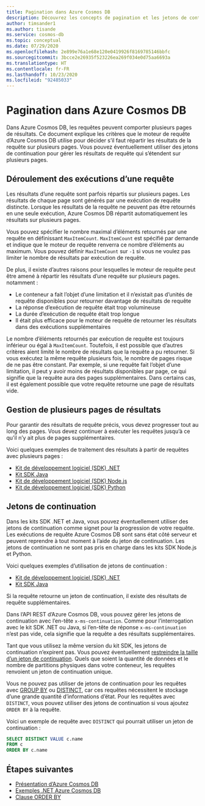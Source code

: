 ```yaml
---
title: Pagination dans Azure Cosmos DB
description: Découvrez les concepts de pagination et les jetons de continuation
author: timsander1
ms.author: tisande
ms.service: cosmos-db
ms.topic: conceptual
ms.date: 07/29/2020
ms.openlocfilehash: 2e899e76a1e68e120e0419926f8169785146bbfc
ms.sourcegitcommit: 3bcce2e26935f523226ea269f034e0d75aa6693a
ms.translationtype: HT
ms.contentlocale: fr-FR
ms.lasthandoff: 10/23/2020
ms.locfileid: "92485033"
---
```

# <a name="pagination-in-azure-cosmos-db"></a>Pagination dans Azure Cosmos DB

Dans Azure Cosmos DB, les requêtes peuvent comporter plusieurs pages de résultats. Ce document explique les critères que le moteur de requête d’Azure Cosmos DB utilise pour décider s’il faut répartir les résultats de la requête sur plusieurs pages. Vous pouvez éventuellement utiliser des jetons de continuation pour gérer les résultats de requête qui s’étendent sur plusieurs pages.

## <a name="understanding-query-executions"></a>Déroulement des exécutions d’une requête

Les résultats d’une requête sont parfois répartis sur plusieurs pages. Les résultats de chaque page sont générés par une exécution de requête distincte. Lorsque les résultats de la requête ne peuvent pas être retournés en une seule exécution, Azure Cosmos DB répartit automatiquement les résultats sur plusieurs pages.

Vous pouvez spécifier le nombre maximal d’éléments retournés par une requête en définissant `MaxItemCount`. `MaxItemCount` est spécifié par demande et indique que le moteur de requête renverra ce nombre d’éléments au maximum. Vous pouvez définir `MaxItemCount` sur `-1` si vous ne voulez pas limiter le nombre de résultats par exécution de requête.

De plus, il existe d’autres raisons pour lesquelles le moteur de requête peut être amené à répartir les résultats d’une requête sur plusieurs pages. notamment :

- Le conteneur a fait l’objet d’une limitation et il n’existait pas d’unités de requête disponibles pour retourner davantage de résultats de requête
- La réponse d’exécution de requête était trop volumineuse
- La durée d’exécution de requête était trop longue
- Il était plus efficace pour le moteur de requête de retourner les résultats dans des exécutions supplémentaires

Le nombre d’éléments retournés par exécution de requête est toujours inférieur ou égal à `MaxItemCount`. Toutefois, il est possible que d’autres critères aient limité le nombre de résultats que la requête a pu retourner. Si vous exécutez la même requête plusieurs fois, le nombre de pages risque de ne pas être constant. Par exemple, si une requête fait l’objet d’une limitation, il peut y avoir moins de résultats disponibles par page, ce qui signifie que la requête aura des pages supplémentaires. Dans certains cas, il est également possible que votre requête retourne une page de résultats vide.

## <a name="handling-multiple-pages-of-results"></a>Gestion de plusieurs pages de résultats

Pour garantir des résultats de requête précis, vous devez progresser tout au long des pages. Vous devez continuer à exécuter les requêtes jusqu’à ce qu’il n’y ait plus de pages supplémentaires.

Voici quelques exemples de traitement des résultats à partir de requêtes avec plusieurs pages :

- [Kit de développement logiciel (SDK) .NET](https://github.com/Azure/azure-cosmos-dotnet-v3/blob/master/Microsoft.Azure.Cosmos.Samples/Usage/Queries/Program.cs#L280)
- [Kit SDK Java](https://github.com/Azure-Samples/azure-cosmos-java-sql-api-samples/blob/master/src/main/java/com/azure/cosmos/examples/documentcrud/sync/DocumentCRUDQuickstart.java#L162-L176)
- [Kit de développement logiciel (SDK) Node.js](https://github.com/Azure/azure-sdk-for-js/blob/83fcc44a23ad771128d6e0f49043656b3d1df990/sdk/cosmosdb/cosmos/samples/IndexManagement.ts#L128-L140)
- [Kit de développement logiciel (SDK) Python](https://github.com/Azure/azure-sdk-for-python/blob/master/sdk/cosmos/azure-cosmos/samples/examples.py#L89)

## <a name="continuation-tokens"></a>Jetons de continuation

Dans les kits SDK .NET et Java, vous pouvez éventuellement utiliser des jetons de continuation comme signet pour la progression de votre requête. Les exécutions de requête Azure Cosmos DB sont sans état côté serveur et peuvent reprendre à tout moment à l’aide du jeton de continuation. Les jetons de continuation ne sont pas pris en charge dans les kits SDK Node.js et Python.

Voici quelques exemples d’utilisation de jetons de continuation :

- [Kit de développement logiciel (SDK) .NET](https://github.com/Azure/azure-cosmos-dotnet-v2/blob/master/samples/code-samples/Queries/Program.cs#L699-L734)
- [Kit SDK Java](https://github.com/Azure-Samples/azure-cosmos-java-sql-api-samples/blob/master/src/main/java/com/azure/cosmos/examples/queries/sync/QueriesQuickstart.java#L216)

Si la requête retourne un jeton de continuation, il existe des résultats de requête supplémentaires.

Dans l’API REST d’Azure Cosmos DB, vous pouvez gérer les jetons de continuation avec l’en-tête `x-ms-continuation`. Comme pour l’interrogation avec le kit SDK .NET ou Java, si l’en-tête de réponse `x-ms-continuation` n’est pas vide, cela signifie que la requête a des résultats supplémentaires.

Tant que vous utilisez la même version du kit SDK, les jetons de continuation n’expirent pas. Vous pouvez éventuellement [restreindre la taille d’un jeton de continuation](/dotnet/api/microsoft.azure.documents.client.feedoptions.responsecontinuationtokenlimitinkb?preserve-view=true&view=azure-dotnet#Microsoft_Azure_Documents_Client_FeedOptions_ResponseContinuationTokenLimitInKb). Quels que soient la quantité de données et le nombre de partitions physiques dans votre conteneur, les requêtes renvoient un jeton de continuation unique.

Vous ne pouvez pas utiliser de jetons de continuation pour les requêtes avec [GROUP BY](sql-query-group-by.md) ou [DISTINCT](sql-query-keywords.md#distinct), car ces requêtes nécessitent le stockage d’une grande quantité d’informations d’état. Pour les requêtes avec `DISTINCT`, vous pouvez utiliser des jetons de continuation si vous ajoutez `ORDER BY` à la requête.

Voici un exemple de requête avec `DISTINCT` qui pourrait utiliser un jeton de continuation :

```sql
SELECT DISTINCT VALUE c.name
FROM c
ORDER BY c.name
```

## <a name="next-steps"></a>Étapes suivantes

- [Présentation d’Azure Cosmos DB](introduction.md)
- [Exemples .NET Azure Cosmos DB](https://github.com/Azure/azure-cosmos-dotnet-v3)
- [Clause ORDER BY](sql-query-order-by.md)